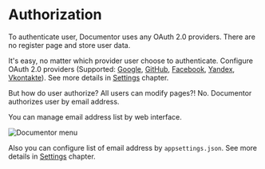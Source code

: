 # Authorization

To authenticate user, Documentor uses any OAuth 2.0 providers. There are no register page and store user data.

It's easy, no matter which provider user choose to authenticate. Configure OAuth 2.0 providers (Supported: [Google](https://developers.google.com/identity/protocols/OAuth2), [GitHub](https://developer.github.com/apps/building-oauth-apps/authorizing-oauth-apps/), [Facebook](https://developers.facebook.com/docs/facebook-login/), [Yandex](https://tech.yandex.ru/oauth/), [Vkontakte](https://vk.com/dev/authentication)). See more details in [Settings](/Getting-started/Settings) chapter.

But how do user authorize? All users can modify pages?! No. Documentor authorizes user by email address.

You can manage email address list by web interface.

![Documentor menu](/demo/pages_8.png)

Also you can configure list of email address by `appsettings.json`. See more details in [Settings](/Getting-started/Settings) chapter.